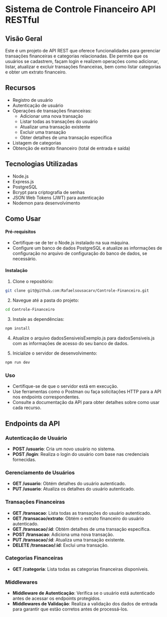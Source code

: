 # Sistema de Controle Financeiro API RESTful


## Visão Geral

Este é um projeto de API REST que oferece funcionalidades para gerenciar transações financeiras e categorias relacionadas. Ele permite que os usuários se cadastrem, façam login e realizem operações como adicionar, listar, atualizar e excluir transações financeiras, bem como listar categorias e obter um extrato financeiro.

## Recursos 
- Registro de usuário
- Autenticação de usuário
- Operações de transações financeiras:
   - Adicionar uma nova transação
   - Listar todas as transações do usuário
   - Atualizar uma transação existente
   - Excluir uma transação
   - Obter detalhes de uma transação específica
- Listagem de categorias
- Obtenção de extrato financeiro (total de entrada e saída)

##  Tecnologias Utilizadas
- Node.js
- Express.js
- PostgreSQL
- Bcrypt para criptografia de senhas
- JSON Web Tokens (JWT) para autenticação
- Nodemon para desenvolvimento

## Como Usar
#### Pré-requisitos
- Certifique-se de ter o Node.js instalado na sua máquina.
- Configure um banco de dados PostgreSQL e atualize as informações de configuração no arquivo de configuração do banco de dados, se necessário.
#### Instalação
1. Clone o repositório:
```bash
git clone git@github.com:Rafaelsousacarv/Controle-Financeiro.git
```

2. Navegue até a pasta do projeto:
```bash
cd Controle-Financeiro
```
3. Instale as dependências:
```bash
npm install
```

4. Atualize o arquivo dadosSensiveisExemplo.js para dadosSensiveis.js com as informações de acesso do seu banco de dados.

5. Inicialize o servidor de desenvolvimento:
```bash
npm run dev
```

### Uso
- Certifique-se de que o servidor está em execução.
- Use ferramentas como o Postman ou faça solicitações HTTP para a API nos endpoints correspondentes.
- Consulte a documentação da API para obter detalhes sobre como usar cada recurso.

## Endpoints da API

### Autenticação de Usuário

- **POST /usuario**: Cria um novo usuário no sistema.
- **POST /login**: Realiza o login do usuário com base nas credenciais fornecidas.

### Gerenciamento de Usuários

- **GET /usuario**: Obtém detalhes do usuário autenticado.
- **PUT /usuario**: Atualiza os detalhes do usuário autenticado.

### Transações Financeiras

- **GET /transacao**: Lista todas as transações do usuário autenticado.
- **GET /transacao/extrato**: Obtém o extrato financeiro do usuário autenticado.
- **GET /transacao/:id**: Obtém detalhes de uma transação específica.
- **POST /transacao**: Adiciona uma nova transação.
- **PUT /transacao/:id**: Atualiza uma transação existente.
- **DELETE /transacao/:id**: Exclui uma transação.

### Categorias Financeiras

- **GET /categoria**: Lista todas as categorias financeiras disponíveis.

### Middlewares

- **Middleware de Autenticação**: Verifica se o usuário está autenticado antes de acessar os endpoints protegidos.
- **Middlewares de Validação**: Realiza a validação dos dados de entrada para garantir que estão corretos antes de processá-los.
